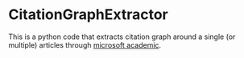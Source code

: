 # CitationGraphExtractor
This is a python code that extracts citation graph around a single (or multiple) articles 
through [microsoft academic](https://academic.microsoft.com).
